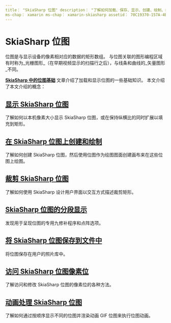 ```yaml
---
title： "SkiaSharp 位图" description： "了解如何加载、保存、显示、创建、绘制、绘制和访问 SkiaSharp 位图的位。"
ms-chap： xamarin ms-chap： xamarin-skiasharp assetid： 70C19370-157A-4B1B-9532-F77E32AC21BC author： davidbritch： dabritch ms. 日期：07/17/2018： [ Xamarin.Forms ， Xamarin.Essentials ]
---
```


# <a name="skiasharp-bitmaps"></a>SkiaSharp 位图

位图是与显示设备的像素相对应的数据的矩形数组。 与位图关联的图形编程区域有时称为_光栅图形_（在早期视频显示的扫描行之后），与线条和曲线的_矢量图形_不同。 

**[SkiaSharp 中的位图基础](../basics/bitmaps.md)** 文章介绍了加载和显示位图的一些基础知识。 本文介绍了本文介绍的概念：

## <a name="displaying-skiasharp-bitmaps"></a>[显示 SkiaSharp 位图](displaying.md)

了解如何以本机像素大小显示 SkiaSharp 位图，或在保持纵横比的同时扩展以填充到矩形。

## <a name="creating-and-drawing-on-skiasharp-bitmaps"></a>[在 SkiaSharp 位图上创建和绘制](drawing.md)

了解如何创建 SkiaSharp 位图，然后使用位图作为绘图图面创建画布来在这些位图上绘图。

## <a name="cropping-skiasharp-bitmaps"></a>[裁剪 SkiaSharp 位图](cropping.md)

了解如何使用 SkiaSharp 设计用户界面以交互方式描述裁剪矩形。

## <a name="segmented-display-of-skiasharp-bitmaps"></a>[SkiaSharp 位图的分段显示](segmented.md)

发现用于呈现位图的专用九修补程序和点阵选项。

## <a name="saving-skiasharp-bitmaps-to-files"></a>[将 SkiaSharp 位图保存到文件中](saving.md)

将位图保存在用户的照片库中。

## <a name="accessing-skiasharp-bitmap-pixel-bits"></a>[访问 SkiaSharp 位图像素位](pixel-bits.md)

了解访问和修改 SkiaSharp 位图的像素位的各种方法。

## <a name="animating-skiasharp-bitmaps"></a>[动画处理 SkiaSharp 位图](animating.md)

了解如何通过按顺序显示不同的位图并渲染动画 GIF 位图来执行位图动画。
